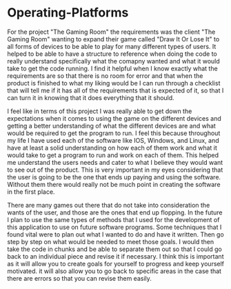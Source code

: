 # Operating-Platforms
For the project "The Gaming Room" the requirements was the client "The Gaming Room" wanting to expand their game called "Draw It Or Lose It" to all forms of devices to be able to play for many different types of users. It helped to be able to have a structure to reference when doing the code to really understand specifically what the comapny wanted and what it would take to get the code running. I find it helpful when I know exactly what the requirements are so that there is no room for error and that when the product is finished to what my liking would be I can run through a checklist that will tell me if it has all of the requirements that is expected of it, so that I can turn it in knowing that it does everything that it should.

I feel like in terms of this project I was really able to get down the expectations when it comes to using the game on the different devices and getting a better understanding of what the different devices are and what would be required to get the program to run. I feel this because throughout my life I have used each of the software like IOS, Windows, and Linux, and have at least a solid understanding on how each of them work and what it would take to get a program to run and work on each of them. This helped me understand the users needs and cater to what I believe they would want to see out of the product. This is very important in my eyes considering that the user is going to be the one that ends up paying and using the software. Without them there would really not be much point in creating the software in the first place.

There are many games out there that do not take into consideration the wants of the user, and those are the ones that end up flopping. In the future I plan to use the same types of methods that I used for the development of this application to use on future software programs. Some techniques that I found vital were to plan out what I wanted to do and have it written. Then go step by step on what would be needed to meet those goals. I would then take the code in chunks and be able to separate them out so that I could go back to an individual piece and revise it if necessary. I think this is important as it will allow you to create goals for yourself to progress and keep yourself motivated. it will also allow you to go back to specific areas in the case that there are errors so that you can revise them easily.
